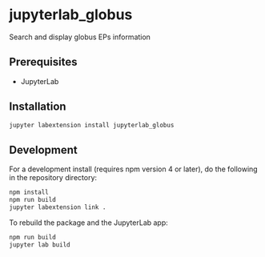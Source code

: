# jupyterlab_globus

Search and display globus EPs information


## Prerequisites

* JupyterLab

## Installation

```bash
jupyter labextension install jupyterlab_globus
```

## Development

For a development install (requires npm version 4 or later), do the following in the repository directory:

```bash
npm install
npm run build
jupyter labextension link .
```

To rebuild the package and the JupyterLab app:

```bash
npm run build
jupyter lab build
```

